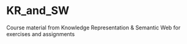 # KR_and_SW
Course material from Knowledge Representation &amp; Semantic Web for exercises and assignments
